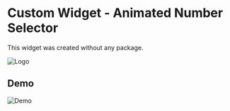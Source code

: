 # Custom Widget - Animated Number Selector

This widget was created without any package.

![Logo](https://i.imgur.com/d29ixhC.png)


## Demo
![Demo](https://media.giphy.com/media/D0rB7MzjAIaJPYICCy/giphy.gif)